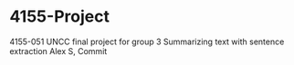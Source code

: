 # 4155-Project
4155-051 UNCC final project for group 3
Summarizing text with sentence extraction
Alex S, Commit